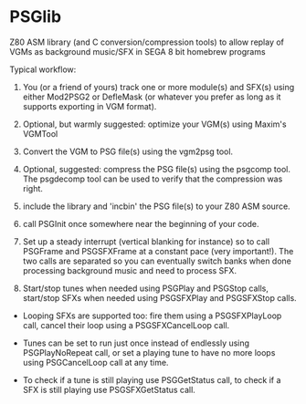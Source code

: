 PSGlib
======

Z80 ASM library (and C conversion/compression tools) to allow replay of VGMs as background music/SFX in SEGA 8 bit homebrew programs

Typical workflow:

1) You (or a friend of yours) track one or more module(s) and SFX(s) using either Mod2PSG2 or DefleMask (or whatever you prefer as long as it supports exporting in VGM format).

2) Optional, but warmly suggested: optimize your VGM(s) using Maxim's VGMTool

3) Convert the VGM to PSG file(s) using the vgm2psg tool.

4) Optional, suggested: compress the PSG file(s) using the psgcomp tool. The psgdecomp tool can be used to verify that the compression was right.

5) include the library and 'incbin' the PSG file(s) to your Z80 ASM source.

6) call PSGInit once somewhere near the beginning of your code.

7) Set up a steady interrupt (vertical blanking for instance) so to call PSGFrame and PSGSFXFrame at a constant pace (very important!). The two calls are separated so you can eventually switch banks when done processing background music and need to process SFX.

8) Start/stop tunes when needed using PSGPlay and PSGStop calls, start/stop SFXs when needed using PSGSFXPlay and PSGSFXStop calls.
   
 * Looping SFXs are supported too: fire them using a PSGSFXPlayLoop call, cancel their loop using a PSGSFXCancelLoop call.

 * Tunes can be set to run just once instead of endlessly using PSGPlayNoRepeat call, or set a playing tune to have no more loops using PSGCancelLoop call at any time.
 
 * To check if a tune is still playing use PSGGetStatus call, to check if a SFX is still playing use PSGSFXGetStatus call.
